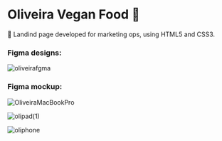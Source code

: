 # Oliveira Vegan Food :green_heart:

:dart: Landind page developed for marketing ops, using HTML5 and CSS3.

### Figma designs:

![oliveirafgma](https://user-images.githubusercontent.com/65367775/90297971-cae11300-de66-11ea-8ade-3da3f8009f48.png)

### Figma mockup:

![OliveiraMacBookPro](https://user-images.githubusercontent.com/65367775/90298086-2e6b4080-de67-11ea-93bf-c38e764b2ca5.png)


![olipad(1)](https://user-images.githubusercontent.com/65367775/90990478-3b2f1900-e578-11ea-9479-853f3ea359b2.png)

![oliphone](https://user-images.githubusercontent.com/65367775/90990880-46d00f00-e57b-11ea-8735-ee4788e2c153.png)
